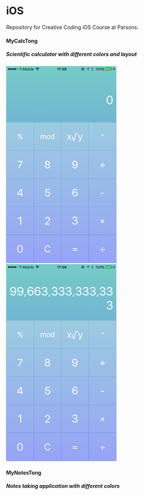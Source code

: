 # iOS
Repository for Creative Coding iOS Course at Parsons. 

#### MyCalcTong 
##### Scientific calculator with different colors and layout

<img src="https://raw.githubusercontent.com/tz920223/iOS/master/MyCalcTong/image9.png" width="300"> <img src="https://raw.githubusercontent.com/tz920223/iOS/master/MyCalcTong/image6.png" width="300">

#### MyNotesTong
##### Notes taking application with different colors
